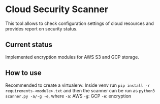 # Cloud Security Scanner
This tool allows to check configuration settings of cloud resources and provides report on security status.

## Current status
Implemented encryption modules for AWS S3 and GCP storage.

## How to use
Recommended to create a virtualenv. Inside venv run `pip install -r requirements-<module>.txt` and then the scanner can be run as `python3 scanner.py -a/-g -e`, where
`-a`: AWS
`-g`: GCP
`-e`: encryption
